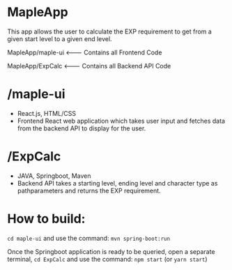# MapleApp

This app allows the user to calculate the EXP requirement to get from a given start level to a given end level. 

  MapleApp/maple-ui  <--- Contains all Frontend Code
  
  MapleApp/ExpCalc  <--- Contains all Backend API Code
  
# /maple-ui
* React.js, HTML/CSS 
* Frontend React web application which takes user input and fetches data from the backend API to display for the user. 

# /ExpCalc
* JAVA, Springboot, Maven 
* Backend API takes a starting level, ending level and character type as pathparameters and returns the EXP requirement.

# How to build:
 `cd maple-ui` and use the command: `mvn spring-boot:run`
 
 Once the Springboot application is ready to be queried, open a separate terminal, `cd ExpCalc` and use the command: `npm start` (or `yarn start`)


